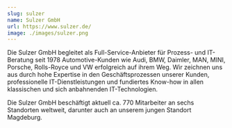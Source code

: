 ```yaml
---
slug: sulzer
name: Sulzer GmbH
url: https://www.sulzer.de/
image: ./images/sulzer.png
---
```

Die Sulzer GmbH begleitet als Full-Service-Anbieter für Prozess- und IT-Beratung seit 1978 Automotive-Kunden wie Audi, BMW, Daimler, MAN, MINI, Porsche, Rolls-Royce und VW erfolgreich auf ihrem Weg. Wir zeichnen uns aus durch hohe Expertise in den Geschäftsprozessen unserer Kunden, professionelle IT-Dienstleistungen und fundiertes Know-how in allen klassischen und sich anbahnenden IT-Technologien. 

Die Sulzer GmbH beschäftigt aktuell ca. 770 Mitarbeiter an sechs Standorten weltweit, darunter auch an unserem jungen Standort Magdeburg.